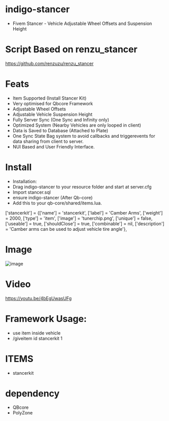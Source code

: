 # indigo-stancer
- Fivem Stancer - Vehicle Adjustable Wheel Offsets and Suspension Height

# Script Based on renzu_stancer 
https://github.com/renzuzu/renzu_stancer

# Feats
- Item Supported (Install Stancer Kit)
- Very optimised for Qbcore Framework
- Adjustable Wheel Offsets
- Adjustable Vehicle Suspension Height
- Fully Server Sync (One Sync and Infinity only)
- Optimized System (Nearby Vehicles are only looped in client)
- Data is Saved to Database (Attached to Plate)
- One Sync State Bag system to avoid callbacks and triggerevents for data sharing from client to server.
- NUI Based and User Friendly Interface.

# Install
- Installation:
- Drag indigo-stancer to your resource folder and start at server.cfg
- Import stancer.sql
- ensure indigo-stancer (After Qb-core)
- Add this to your qb-core/shared/items.lua.

['stancerkit'] 				 	 = {['name'] = 'stancerkit', 			    	['label'] = 'Camber Arms', 				['weight'] = 2000, 	['type'] = 'item', 		['image'] = 'tunerchip.png', 			['unique'] = false, 	['useable'] = true, 	['shouldClose'] = true,	   ['combinable'] = nil,    ['description'] = 'Camber arms can be used to adjust vehicle tire angle'},


# Image
![image](https://cdn.discordapp.com/attachments/837147253562146846/1020302491646169088/unknown.png)

# Video

https://youtu.be/4bEgUwasUFg

# Framework Usage: 
- use item inside vehicle
- /giveitem id stancerkit 1

# ITEMS
- stancerkit

# dependency 
- QBcore
- PolyZone